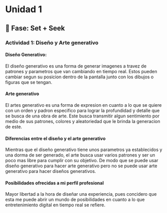 # Unidad 1

## 🔎 Fase: Set + Seek

### Actividad 1: Diseño y Arte generativo

#### Diseño Generativo:
El diseño generativo es una forma de generar imagenes a travez de patrones y parametros que van cambiando en tiempo real. Estos pueden cambiar segun su posicion dentro de la pantalla junto con los dibujos o figuras que se tengan.

#### Arte generativo
El artes generativo es una forma de expresion en cuanto a lo que se quiere con un orden y padron especifico para lograr la profundidad y detalle que se busca de una obra de arte. Este busca transmitir algun sentimiento por medio de sus patrones, colores y aleatoriedad que le brinda la generacion de este.

#### Diferencias entre el diseño y el arte generativo
Mientras que el diseño generativo tiene unos parametros ya establecidos y una dorma de ser generado, el arte busca usar varios patrones y ser un poco mas libre para cumplir con su objetivo. De modo que se puede usar diseño generativo para hacer arte generativo pero no se puede usar arte generativo para hacer diseños generativos.

#### Posibilidades ofrecidas a mi perfil profesional
Mayor libertad a la hora de diseñar una experiencia, pues concidero que esta me puede abrir un mundo de posibilidades en cuanto a lo que entretenimiento digital en tiempo real se refiere.
